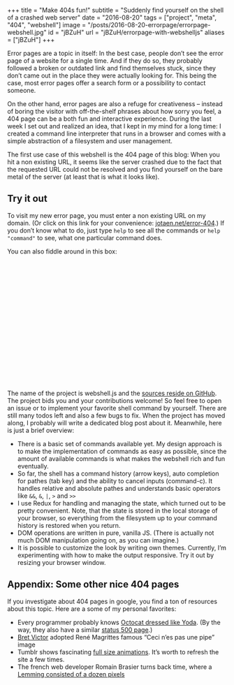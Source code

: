 +++
title = "Make 404s fun!"
subtitle = "Suddenly find yourself on the shell of a crashed web server"
date = "2016-08-20"
tags = ["project", "meta", "404", "webshell"]
image = "/posts/2016-08-20-errorpage/errorpage-webshell.jpg"
id = "jBZuH"
url = "jBZuH/errorpage-with-webshelljs"
aliases = ["jBZuH"]
+++

Error pages are a topic in itself: In the best case, people don’t see the error page of a website for a single time. And if they do so, they probably followed a broken or outdated link and find themselves stuck, since they don’t came out in the place they were actually looking for. This being the case, most error pages offer a search form or a possibility to contact someone.

On the other hand, error pages are also a refuge for creativeness – instead of boring the visitor with off-the-shelf phrases about how sorry you feel, a 404 page can be a both fun and interactive experience. During the last week I set out and realized an idea, that I kept in my mind for a long time: I created a command line interpreter that runs in a browser and comes with a simple abstraction of a filesystem and user management.

The first use case of this webshell is the 404 page of this blog: When you hit a non existing URL, it seems like the server crashed due to the fact that the requested URL could not be resolved and you find yourself on the bare metal of the server (at least that is what it looks like).

## Try it out

To visit my new error page, you must enter a non existing URL on my domain. (Or click on this link for your convenience: [jotaen.net/error-404](/error-404).) If you don’t know what to do, just type `help` to see all the commands or `help "command"` to see, what one particular command does.

You can also fiddle around in this box:

<script src="//static.jotaen.net/webshell.js/dist/webshell.js"></script>
<link rel="stylesheet" property="stylesheet" href="/assets/static/webshell-dark.css">
<div id="tryItOut" class="webshell" style="height: 20em"></div>
<script>createWebshell('tryItOut')</script>

The name of the project is webshell.js and the [sources reside on GitHub](https://github.com/jotaen/webshell.js). The project bids you and your contributions welcome! So feel free to open an issue or to implement your favorite shell command by yourself. There are still many todos left and also a few bugs to fix. When the project has moved along, I probably will write a dedicated blog post about it. Meanwhile, here is just a brief overview:

- There is a basic set of commands available yet. My design approach is to make the implementation of commands as easy as possible, since the amount of available commands is what makes the webshell rich and fun eventually.
- So far, the shell has a command history (arrow keys), auto completion for pathes (tab key) and the ability to cancel inputs (command-c). It handles relative and absolute pathes and understands basic operators like `&&`, `&`, `|`, `>` and `>>`
- I use Redux for handling and managing the state, which turned out to be pretty convenient. Note, that the state is stored in the local storage of your browser, so everything from the filesystem up to your command history is restored when you return.
- DOM operations are written in pure, vanilla JS. (There is actually not much DOM manipulation going on, as you can imagine.)
- It is possible to customize the look by writing own themes. Currently, I’m experimenting with how to make the output responsive. Try it out by resizing your browser window.

## Appendix: Some other nice 404 pages

If you investigate about 404 pages in google, you find a ton of resources about this topic. Here are a some of my personal favorites:

- Every programmer probably knows [Octocat dressed like Yoda](https://github.com/404). (By the way, they also have a similar [status 500 page](https://github.com/500).)
- [Bret Victor](http://worrydream.com/404notfound) adopted René Magrittes famous “Ceci n’es pas une pipe” image
- Tumblr shows fascinating [full size animations](https://www.tumblr.com/404). It’s worth to refresh the site a few times.
- The french web developer Romain Brasier turns back time, where a [Lemming consisted of a dozen pixels](http://www.romainbrasier.fr/404.php?lang=en)
